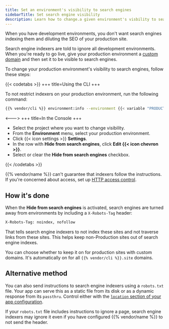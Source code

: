 ```yaml
---
title: Set an environment's visibility to search engines
sidebarTitle: Set search engine visibility
description: Learn how to change.a given environment's visbility to search engines.
---
```


When you have development environments,
you don't want search engines indexing them and diluting the SEO of your production site.

Search engine indexers are told to ignore all development environments.
When you're ready to go live, give your production environment a [custom domain](../domains/steps/_index.md)
and then set it to be visible to search engines.

To change your production environment's visibility to search engines, follow these steps:

{{< codetabs >}}
+++
title=Using the CLI
+++

To not restrict indexers on your production environment, run the following command:

```bash
{{% vendor/cli %}} environment:info --environment {{< variable "PRODUCTION_ENVIRONMENT_NAME" >}} restrict_robots false
```

<--->
+++
title=In the Console
+++

- Select the project where you want to change visibility.
- From the **Environment** menu, select your production environment.
- Click {{< icon settings >}} **Settings**.
- In the row with **Hide from search engines**, click **Edit {{< icon chevron >}}**.
- Select or clear the **Hide from search engines** checkbox.

{{< /codetabs >}}

{{% vendor/name %}} can't guarantee that indexers follow the instructions.
If you're concerned about access, set up [HTTP access control](./http-access-control.md).

## How it's done

When the **Hide from search engines** is activated,
search engines are turned away from environments by including a `X-Robots-Tag` header:

```txt
X-Robots-Tag: noindex, nofollow
```

That tells search engine indexers to not index these sites and not traverse links from these sites.
This helps keep non-Production sites out of search engine indexes.

You can choose whether to keep it on for production sites with custom domains.
It's automatically on for all `{{% vendor/cli %}}.site` domains.

## Alternative method

You can also send instructions to search engine indexers using a `robots.txt` file.
Your app can serve this as a static file from its disk or as a dynamic response from its `passthru`.
Control either with the [`location` section of your app configuration](../create-apps/app-reference.md#locations).

If your `robots.txt` file includes instructions to ignore a page,
search engine indexers may ignore it even if you have configured {{% vendor/name %}} to not send the header.
